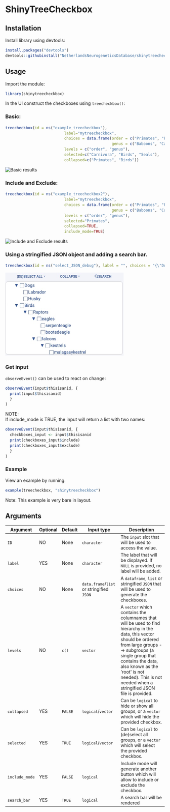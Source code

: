 # ShinyTreeCheckbox

## Installation

Install library using devtools:   
```R
install.packages("devtools")
devtools::githubinstall("NetherlandsNeurogeneticsDatabase/shinytreecheckbox")
```

## Usage
Import the module: 
```R
library(shinytreecheckbox)
```

In the UI construct the checkboxes using `treecheckbox()`:

### Basic:
```R
treecheckbox(id = ns("example_treecheckbox"), 
                          label="mytreecheckbox", 
                          choices = data.frame(order = c("Primates", "Primates", "Primates", "Primates", "Primates", "Carnivora", "Carnivora", "Birds", "Birds", "Birds", "Fish", "Fish", "Fish"), 
                                               genus = c("Baboons", "Capuchin monkeys", "Chimpanzees", "Gorillas", "Mandrills", "Seals", "Candids", "Chiroxiphia", "Montezuma oropendolas", "Pale chanting goshawks", "Cichlids", "Moon wrasse", "Mozambique tilapia")), 
                          levels = c("order", "genus"), 
                          selected=c("Carnivora", "Birds", "Seals"),
                          collapsed=c("Primates", "Birds"))
```

![Basic results](https://raw.githubusercontent.com/devalk96/shinytreecheckbox/media/images/treecheckbox_example1.jpg)

### Include and Exclude: 
```R
treecheckbox(id = ns("example_treecheckbox2"), 
                          label="mytreecheckbox", 
                          choices = data.frame(order = c("Primates", "Primates", "Primates", "Primates", "Primates", "Carnivora", "Carnivora", "Birds", "Birds", "Birds", "Fish", "Fish", "Fish"), 
                                               genus = c("Baboons", "Capuchin monkeys", "Chimpanzees", "Gorillas", "Mandrills", "Seals", "Candids", "Chiroxiphia", "Montezuma oropendolas", "Pale chanting goshawks", "Cichlids", "Moon wrasse", "Mozambique tilapia")), 
                          levels = c("order", "genus"), 
                          selected="Primates",
                          collapsed=TRUE,
                          include_mode=TRUE)
```
![Include and Exclude results](https://raw.githubusercontent.com/devalk96/shinytreecheckbox/media/images/treecheckbox_example2.jpg)


### Using a stringified JSON object and adding a search bar.
```R
treecheckbox(id = ns("select_JSON_debug"), label = "", choices = "{\"Dogs\":[\"Labrador\",\"Husky\"],\"Birds\":{\"Raptors\":{\"eagles\":[\"serpenteagle\",\"bootedeagle\"],\"falcons\":{\"kestrels\":[\"malagasykestrel\",\"commonkestrel\",\"rockkestrel\"]}}}}", collapsed = TRUE, selected = FALSE, include_mode = TRUE, search_bar = TRUE),
```

![JSON + Searchbar](https://raw.githubusercontent.com/NetherlandsNeurogeneticsDatabase/shinytreecheckbox/media/images/example3.jpg)
### Get input
`observeEvent()` can be used to react on change:

```r 
observeEvent(input$thisisanid, {
  print(input$thisisanid)
  }
)
```

NOTE:  
If include_mode is TRUE, the input will return a list with two names:
```r 
observeEvent(input$thisisanid, {
  checkboxes_input <- input$thisisanid
  print(checkboxes_input$include)
  print(checkboxes_input$exclude)
  }
)
```

### Example
View an example by running:
```R
example(treecheckbox, "shinytreecheckbox")
```
Note: This example is very bare in layout.

## Arguments
| Argument       | Optional | Default | Input type          | Description                                                                                                                                                                                                                              |
|----------------|----------|---------|---------------------|------------------------------------------------------------------------------------------------------------------------------------------------------------------------------------------------------------------------------------------|
| `ID`           | NO       | None    | `character`         | The `input` slot that will be used to access the value.                                                                                                                                                                                  |
| `label`        | YES      | None    | `character`         | The label that will be displayed. If `NULL` is provided, no label will be added.                                                                                                                                                         |
| `choices`      | NO       | None    | `data.frame`/`list` or stringified `JSON` | A `dataframe`, `list` or stringified `JSON` that will be used to generate the checkboxes.                                                                                                                                                                    |
| `levels`       | NO | `c()`    | `vector`            | A `vector` which contains the columnames that will be used to find hierarchy in the data, this vector should be ordered from large groups --> subgroups (a single group that contains the data, also known as the 'root' is not needed). This is not needed when a stringified JSON file is provided. |
| `collapsed`    | YES      | `FALSE` | `logical`/`vector`  | Can be `logical` to hide or show all groups, or a `vector` which will hide the provided checkbox.                                                                                                                                        |
| `selected`     | YES      | `TRUE`  | `logical`/`vector`  | Can be `logical` to (de)select all groups, or a `vector` which will select the provided checkbox.                                                                                                                                        |
| `include_mode` | YES      | `FALSE` | `logical`           | Include mode will generate another button which will allow to include or exclude the checkbox.                                                                                                                                           |                                                                                                                                         
| `search_bar`        | YES      | `TRUE`    | `logical`         | A search bar will be rendered |                                                                                                                                                        |

